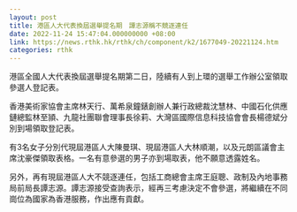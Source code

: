 ```yaml
---
layout: post
title: 港區人大代表換屆選舉提名期　譚志源稱不競逐連任
date: 2022-11-24 15:47:04.000000000 +08:00
link: https://news.rthk.hk/rthk/ch/component/k2/1677049-20221124.htm
categories: rthk
---
```


港區全國人大代表換屆選舉提名期第二日，陸續有人到上環的選舉工作辦公室領取參選人登記表。

香港美術家協會主席林天行、萬希泉鐘錶創辦人兼行政總裁沈慧林、中國石化供應鏈總監林至頴、九龍社團聯會理事長徐莉、大灣區國際信息科技協會會長楊德斌分別到場領取登記表。

有3名女子分別代現屆港區人大陳曼琪、現屆港區人大林順潮，以及元朗區議會主席沈豪傑領取表格。一名有意參選的男子亦到場取表，他不願意透露姓名。

另外，再有現屆港區人大不競逐連任，包括工商總會主席王庭聰、政制及內地事務局前局長譚志源。譚志源接受查詢表示，經再三考慮決定不會參選，將繼續在不同崗位為國家為香港服務，作出應有貢獻。
